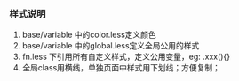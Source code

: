 ### 样式说明
1. base/variable 中的color.less定义颜色
2. base/variable 中的global.less定义全局公用的样式
3. fn.less 下引用所有自定义样式，定义公用变量，eg: .xxx(){}
4. 全局class用横线，单独页面中样式用下划线；方便复制；

